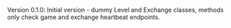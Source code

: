 Version 0.1.0: Initial version - dummy Level and Exchange classes, methods only check game and exchange heartbeat endpoints.